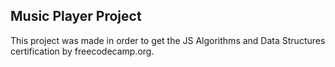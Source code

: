 ## Music Player Project
 This project was made in order to get the JS Algorithms and Data Structures certification by freecodecamp.org.
